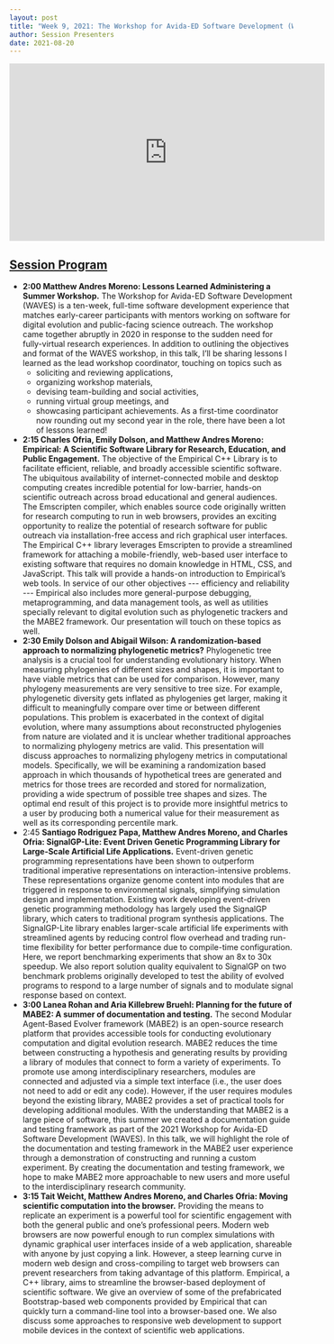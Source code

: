 ```yaml
---
layout: post
title: "Week 9, 2021: The Workshop for Avida-ED Software Development (WAVES) Showcase @ BEACON Congress"
author: Session Presenters
date: 2021-08-20
---
```


<iframe width="560" height="315" src="https://www.youtube.com/embed/9w1aj8E4x10" title="YouTube video player" frameborder="0" allow="accelerometer; autoplay; clipboard-write; encrypted-media; gyroscope; picture-in-picture" allowfullscreen></iframe>

## [Session Program](https://sites.google.com/view/beaconcongress2021/congress-program?authuser=0#h.knevnqe4bira)

* **2:00 Matthew Andres Moreno: Lessons Learned Administering a Summer Workshop.**
  The Workshop for Avida-ED Software Development (WAVES) is a ten-week, full-time software development experience that matches early-career participants with mentors working on software for digital evolution and public-facing science outreach.
  The workshop came together abruptly in 2020 in response to the sudden need for fully-virtual research experiences.
  In addition to outlining the objectives and format of the WAVES workshop, in this talk, I’ll be sharing lessons I learned as the lead workshop coordinator, touching on topics such as
    * soliciting and reviewing applications,
    * organizing workshop materials,
    * devising team-building and social activities,
    * running virtual group meetings, and
    * showcasing participant achievements.
  As a first-time coordinator now rounding out my second year in the role, there have been a lot of lessons learned!
* **2:15 Charles Ofria, Emily Dolson, and Matthew Andres Moreno: Empirical: A Scientific Software Library for Research, Education, and Public Engagement.**
  The objective of the Empirical C++ Library is to facilitate efficient, reliable, and broadly accessible scientific software.
  The ubiquitous availability of internet-connected mobile and desktop computing creates incredible potential for low-barrier, hands-on scientific outreach across broad educational and general audiences.
  The Emscripten compiler, which enables source code originally written for research computing to run in web browsers, provides an exciting opportunity to realize the potential of research software for public outreach via installation-free access and rich graphical user interfaces.
  The Empirical C++ library leverages Emscripten to provide a streamlined framework for attaching a mobile-friendly, web-based user interface to existing software that requires no domain knowledge in HTML, CSS, and JavaScript.
  This talk will provide a hands-on introduction to Empirical’s web tools.
  In service of our other objectives --- efficiency and reliability --- Empirical also includes more general-purpose debugging, metaprogramming, and data management tools, as well as utilities specially relevant to digital evolution such as phylogenetic trackers and the MABE2 framework.
  Our presentation will touch on these topics as well.
* **2:30 Emily Dolson and Abigail Wilson: A randomization-based approach to normalizing phylogenetic metrics?**
  Phylogenetic tree analysis is a crucial tool for understanding evolutionary history.
  When measuring phylogenies of different sizes and shapes, it is important to have viable metrics that can be used for comparison.
  However, many phylogeny measurements are very sensitive to tree size.
  For example, phylogenetic diversity gets inflated as phylogenies get larger, making it difficult to meaningfully compare over time or between different populations.
  This problem is exacerbated in the context of digital evolution, where many assumptions about reconstructed phylogenies from nature are violated and it is unclear whether traditional approaches to normalizing phylogeny metrics are valid.
  This presentation will discuss approaches to normalizing phylogeny metrics in computational models.
  Specifically, we will be examining a randomization based approach in which thousands of hypothetical trees are generated and metrics for those trees are recorded and stored for normalization, providing a wide spectrum of possible tree shapes and sizes.
  The optimal end result of this project is to provide more insightful metrics to a user by producing both a numerical value for their measurement as well as its corresponding percentile mark.
* 2:45 **Santiago Rodriguez Papa, Matthew Andres Moreno, and Charles Ofria: SignalGP-Lite: Event Driven Genetic Programming Library for Large-Scale Artificial Life Applications.**
  Event-driven genetic programming representations have been shown to outperform traditional imperative representations on interaction-intensive problems.
  These representations organize genome content into modules that are triggered in response to environmental signals, simplifying simulation design and implementation.
  Existing work developing event-driven genetic programming methodology has largely used the SignalGP library, which caters to traditional program synthesis applications.
  The SignalGP-Lite library enables larger-scale artificial life experiments with streamlined agents by reducing control flow overhead and trading run-time flexibility for better performance due to compile-time configuration.
  Here, we report benchmarking experiments that show an 8x to 30x speedup.
  We also report solution quality equivalent to SignalGP on two benchmark problems originally developed to test the ability of evolved programs to respond to a large number of signals and to modulate signal response based on context.
* **3:00 Lanea Rohan and Aria Killebrew Bruehl: Planning for the future of MABE2: A summer of documentation and testing.**
  The second Modular Agent-Based Evolver framework (MABE2) is an open-source research platform that provides accessible tools for conducting evolutionary computation and digital evolution research.
  MABE2 reduces the time between constructing a hypothesis and generating results by providing a library of modules that connect to form a variety of experiments.
  To promote use among interdisciplinary researchers, modules are connected and adjusted via a simple text interface (i.e., the user does not need to add or edit any code).
  However, if the user requires modules beyond the existing library, MABE2 provides a set of practical tools for developing additional modules.
  With the understanding that MABE2 is a large piece of software, this summer we created a documentation guide and testing framework as part of the 2021 Workshop for Avida-ED Software Development (WAVES).
  In this talk, we will highlight the role of the documentation and testing framework in the  MABE2 user experience through a demonstration of constructing and running a custom experiment.
  By creating the documentation and testing framework, we hope to make MABE2 more approachable to new users and more useful to the interdisciplinary research community.
* **3:15 Tait Weicht, Matthew Andres Moreno, and Charles Ofria: Moving scientific computation into the browser.**
  Providing the means to replicate an experiment is a powerful tool for scientific engagement with both the general public and one’s professional peers.
  Modern web browsers are now powerful enough to run complex simulations with dynamic graphical user interfaces inside of a web application, shareable with anyone by just copying a link.
  However, a steep learning curve in modern web design and cross-compiling to target web browsers can prevent researchers from taking advantage of this platform.
  Empirical, a C++ library, aims to streamline the browser-based deployment of scientific software.
  We give an overview of some of the prefabricated Bootstrap-based web components provided by Empirical that can quickly turn a command-line tool into a browser-based one.
  We also discuss some approaches to responsive web development to support mobile devices in the context of scientific web applications.
